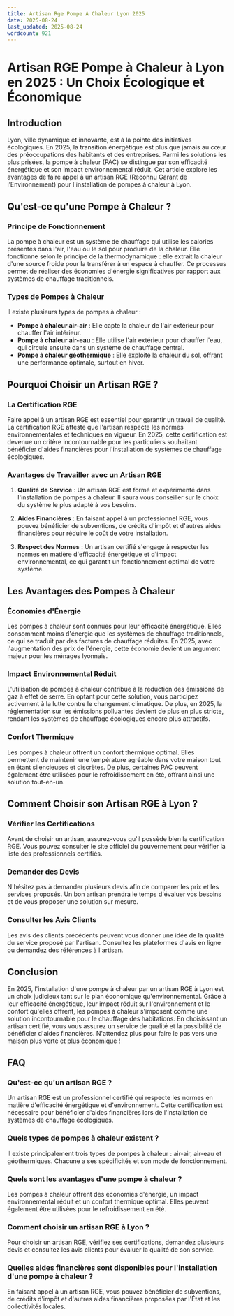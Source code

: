 ```yaml
---
title: Artisan Rge Pompe A Chaleur Lyon 2025
date: 2025-08-24
last_updated: 2025-08-24
wordcount: 921
---
```


# Artisan RGE Pompe à Chaleur à Lyon en 2025 : Un Choix Écologique et Économique

## Introduction

Lyon, ville dynamique et innovante, est à la pointe des initiatives écologiques. En 2025, la transition énergétique est plus que jamais au cœur des préoccupations des habitants et des entreprises. Parmi les solutions les plus prisées, la pompe à chaleur (PAC) se distingue par son efficacité énergétique et son impact environnemental réduit. Cet article explore les avantages de faire appel à un artisan RGE (Reconnu Garant de l’Environnement) pour l'installation de pompes à chaleur à Lyon.

## Qu'est-ce qu'une Pompe à Chaleur ?

### Principe de Fonctionnement

La pompe à chaleur est un système de chauffage qui utilise les calories présentes dans l'air, l'eau ou le sol pour produire de la chaleur. Elle fonctionne selon le principe de la thermodynamique : elle extrait la chaleur d'une source froide pour la transférer à un espace à chauffer. Ce processus permet de réaliser des économies d'énergie significatives par rapport aux systèmes de chauffage traditionnels.

### Types de Pompes à Chaleur

Il existe plusieurs types de pompes à chaleur :

- **Pompe à chaleur air-air** : Elle capte la chaleur de l'air extérieur pour chauffer l'air intérieur.
- **Pompe à chaleur air-eau** : Elle utilise l'air extérieur pour chauffer l'eau, qui circule ensuite dans un système de chauffage central.
- **Pompe à chaleur géothermique** : Elle exploite la chaleur du sol, offrant une performance optimale, surtout en hiver.

## Pourquoi Choisir un Artisan RGE ?

### La Certification RGE

Faire appel à un artisan RGE est essentiel pour garantir un travail de qualité. La certification RGE atteste que l'artisan respecte les normes environnementales et techniques en vigueur. En 2025, cette certification est devenue un critère incontournable pour les particuliers souhaitant bénéficier d'aides financières pour l'installation de systèmes de chauffage écologiques.

### Avantages de Travailler avec un Artisan RGE

1. **Qualité de Service** : Un artisan RGE est formé et expérimenté dans l'installation de pompes à chaleur. Il saura vous conseiller sur le choix du système le plus adapté à vos besoins.
   
2. **Aides Financières** : En faisant appel à un professionnel RGE, vous pouvez bénéficier de subventions, de crédits d'impôt et d'autres aides financières pour réduire le coût de votre installation.

3. **Respect des Normes** : Un artisan certifié s'engage à respecter les normes en matière d'efficacité énergétique et d'impact environnemental, ce qui garantit un fonctionnement optimal de votre système.

## Les Avantages des Pompes à Chaleur

### Économies d'Énergie

Les pompes à chaleur sont connues pour leur efficacité énergétique. Elles consomment moins d'énergie que les systèmes de chauffage traditionnels, ce qui se traduit par des factures de chauffage réduites. En 2025, avec l'augmentation des prix de l'énergie, cette économie devient un argument majeur pour les ménages lyonnais.

### Impact Environnemental Réduit

L'utilisation de pompes à chaleur contribue à la réduction des émissions de gaz à effet de serre. En optant pour cette solution, vous participez activement à la lutte contre le changement climatique. De plus, en 2025, la réglementation sur les émissions polluantes devient de plus en plus stricte, rendant les systèmes de chauffage écologiques encore plus attractifs.

### Confort Thermique

Les pompes à chaleur offrent un confort thermique optimal. Elles permettent de maintenir une température agréable dans votre maison tout en étant silencieuses et discrètes. De plus, certaines PAC peuvent également être utilisées pour le refroidissement en été, offrant ainsi une solution tout-en-un.

## Comment Choisir son Artisan RGE à Lyon ?

### Vérifier les Certifications

Avant de choisir un artisan, assurez-vous qu'il possède bien la certification RGE. Vous pouvez consulter le site officiel du gouvernement pour vérifier la liste des professionnels certifiés.

### Demander des Devis

N'hésitez pas à demander plusieurs devis afin de comparer les prix et les services proposés. Un bon artisan prendra le temps d'évaluer vos besoins et de vous proposer une solution sur mesure.

### Consulter les Avis Clients

Les avis des clients précédents peuvent vous donner une idée de la qualité du service proposé par l'artisan. Consultez les plateformes d'avis en ligne ou demandez des références à l'artisan.

## Conclusion

En 2025, l'installation d'une pompe à chaleur par un artisan RGE à Lyon est un choix judicieux tant sur le plan économique qu'environnemental. Grâce à leur efficacité énergétique, leur impact réduit sur l'environnement et le confort qu'elles offrent, les pompes à chaleur s'imposent comme une solution incontournable pour le chauffage des habitations. En choisissant un artisan certifié, vous vous assurez un service de qualité et la possibilité de bénéficier d'aides financières. N'attendez plus pour faire le pas vers une maison plus verte et plus économique !

## FAQ

### Qu'est-ce qu'un artisan RGE ?

Un artisan RGE est un professionnel certifié qui respecte les normes en matière d'efficacité énergétique et d'environnement. Cette certification est nécessaire pour bénéficier d'aides financières lors de l'installation de systèmes de chauffage écologiques.

### Quels types de pompes à chaleur existent ?

Il existe principalement trois types de pompes à chaleur : air-air, air-eau et géothermiques. Chacune a ses spécificités et son mode de fonctionnement.

### Quels sont les avantages d'une pompe à chaleur ?

Les pompes à chaleur offrent des économies d'énergie, un impact environnemental réduit et un confort thermique optimal. Elles peuvent également être utilisées pour le refroidissement en été.

### Comment choisir un artisan RGE à Lyon ?

Pour choisir un artisan RGE, vérifiez ses certifications, demandez plusieurs devis et consultez les avis clients pour évaluer la qualité de son service.

### Quelles aides financières sont disponibles pour l'installation d'une pompe à chaleur ?

En faisant appel à un artisan RGE, vous pouvez bénéficier de subventions, de crédits d'impôt et d'autres aides financières proposées par l'État et les collectivités locales.